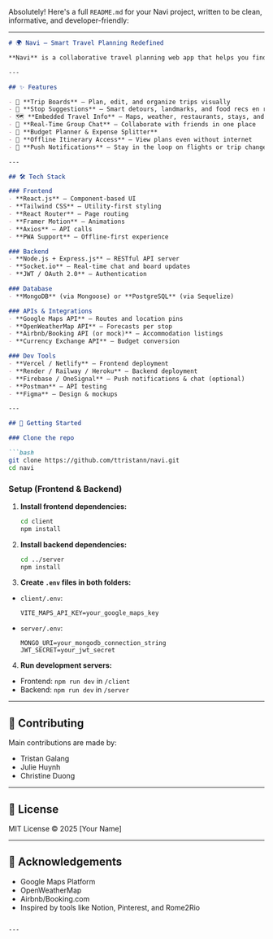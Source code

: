 Absolutely! Here's a full `README.md` for your Navi project, written to be clean, informative, and developer-friendly:

---

```markdown
# 🌍 Navi – Smart Travel Planning Redefined

**Navi** is a collaborative travel planning web app that helps you find exciting stops *along your route*, not just at your destination. It’s like **Pinterest meets Google Docs** for travel—visual, interactive, and social.

---

## ✨ Features

- 🧭 **Trip Boards** – Plan, edit, and organize trips visually
- 📍 **Stop Suggestions** – Smart detours, landmarks, and food recs en route
- 🗺️ **Embedded Travel Info** – Maps, weather, restaurants, stays, and notes
- 💬 **Real-Time Group Chat** – Collaborate with friends in one place
- 💸 **Budget Planner & Expense Splitter**
- 📶 **Offline Itinerary Access** – View plans even without internet
- 🔔 **Push Notifications** – Stay in the loop on flights or trip changes

---

## 🛠️ Tech Stack

### Frontend
- **React.js** – Component-based UI
- **Tailwind CSS** – Utility-first styling
- **React Router** – Page routing
- **Framer Motion** – Animations
- **Axios** – API calls
- **PWA Support** – Offline-first experience

### Backend
- **Node.js + Express.js** – RESTful API server
- **Socket.io** – Real-time chat and board updates
- **JWT / OAuth 2.0** – Authentication

### Database
- **MongoDB** (via Mongoose) or **PostgreSQL** (via Sequelize)

### APIs & Integrations
- **Google Maps API** – Routes and location pins
- **OpenWeatherMap API** – Forecasts per stop
- **Airbnb/Booking API (or mock)** – Accommodation listings
- **Currency Exchange API** – Budget conversion

### Dev Tools
- **Vercel / Netlify** – Frontend deployment
- **Render / Railway / Heroku** – Backend deployment
- **Firebase / OneSignal** – Push notifications & chat (optional)
- **Postman** – API testing
- **Figma** – Design & mockups

---

## 🚀 Getting Started

### Clone the repo

```bash
git clone https://github.com/ttristann/navi.git
cd navi
```

### Setup (Frontend & Backend)

1. **Install frontend dependencies:**
   ```bash
   cd client
   npm install
   ```

2. **Install backend dependencies:**
   ```bash
   cd ../server
   npm install
   ```

3. **Create `.env` files in both folders:**

- `client/.env`:
  ```
  VITE_MAPS_API_KEY=your_google_maps_key
  ```

- `server/.env`:
  ```
  MONGO_URI=your_mongodb_connection_string
  JWT_SECRET=your_jwt_secret
  ```

4. **Run development servers:**

- Frontend: `npm run dev` in `/client`
- Backend: `npm run dev` in `/server`

---

## 🧩 Contributing

Main contributions are made by:

- Tristan Galang
- Julie Huynh
- Christine Duong

---

## 📄 License

MIT License © 2025 [Your Name]

---

## 🙌 Acknowledgements

- Google Maps Platform
- OpenWeatherMap
- Airbnb/Booking.com
- Inspired by tools like Notion, Pinterest, and Rome2Rio

```

---